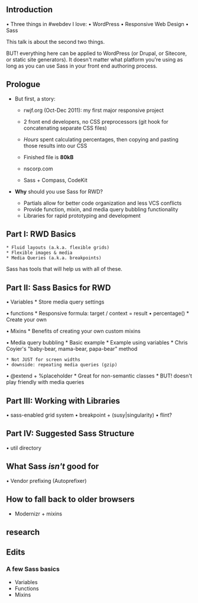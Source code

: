 ## Introduction

• Three things in #webdev I love:
    • WordPress
    • Responsive Web Design
    • Sass

This talk is about the second two things.

BUT! everything here can be applied to WordPress (or Drupal, or Sitecore, or static site generators). It doesn't matter what platform you're using as long as you can use Sass in your front end authoring process.

## Prologue

* But first, a story:
	* rwjf.org (Oct-Dec 2011): my first major responsive project
	* 2 front end developers, no CSS preprocessors (git hook for concatenating separate CSS files)
    * _Hours_ spent calculating percentages, then copying and pasting those results into our CSS
	* Finished file is **80kB**

    * nscorp.com
    * Sass + Compass, CodeKit

* **Why** should you use Sass for RWD?
	* Partials allow for better code organization and less VCS conflicts
	* Provide function, mixin, and media query bubbling functionality
    * Libraries for rapid prototyping and development

## Part I: RWD Basics

    * Fluid layouts (a.k.a. flexible grids)
    * Flexible images & media
    * Media Queries (a.k.a. breakpoints)

Sass has tools that will help us with all of these.

## Part II: Sass Basics for RWD

• Variables
    * Store media query settings

• functions
    * Responsive formula: target / context = result
    • percentage()
    * Create your own

• Mixins
	* Benefits of creating your own custom mixins

• Media query bubbling
    * Basic example
    * Example using variables
    * Chris Coyier's "baby-bear, mama-bear, papa-bear" method

    * Not JUST for screen widths
    • downside: repeating media queries (gzip)

• @extend + %placeholder
    * Great for non-semantic classes
    * BUT! doesn't play friendly with media queries

## Part III: Working with Libraries

• sass-enabled grid system
• breakpoint + (susy|singularity)
• flint?

## Part IV: Suggested Sass Structure

• util directory

## What Sass *isn't* good for

• Vendor prefixing (Autoprefixer)

## How to fall back to older browsers

* Modernizr + mixins

## research

## Edits

### A few Sass basics

* Variables
* Functions
* Mixins

